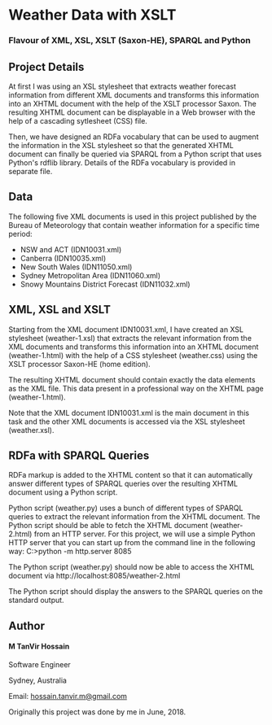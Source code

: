 # Weather Data with XSLT
### Flavour of XML, XSL, XSLT (Saxon-HE), SPARQL and Python

## Project Details
At first I was using an XSL stylesheet that extracts weather forecast information from different XML documents and transforms this information into an XHTML document with the help of the XSLT processor Saxon. The resulting XHTML document can be displayable in a Web browser with the help of a cascading sytlesheet (CSS) file.

Then, we have designed an RDFa vocabulary that can be used to augment the information in the XSL stylesheet so that the generated XHTML document can finally be queried via SPARQL from a Python script that uses Python's rdflib library. Details of the RDFa vocabulary is provided in separate file.

## Data
The following five XML documents is used in this project published by the Bureau of Meteorology that contain weather information for a specific time period:

* NSW and ACT (IDN10031.xml)
* Canberra (IDN10035.xml)
* New South Wales (IDN11050.xml)
* Sydney Metropolitan Area (IDN11060.xml)
* Snowy Mountains District Forecast (IDN11032.xml)

## XML, XSL and XSLT
Starting from the XML document IDN10031.xml, I have created an XSL stylesheet (weather-1.xsl) that extracts the relevant information from the XML documents and transforms this information into an XHTML document (weather-1.html) with the help of a CSS stylesheet (weather.css) using the XSLT processor Saxon-HE (home edition).

The resulting XHTML document should contain exactly the data elements as the XML file. This data present in a professional way on the XHTML page (weather-1.html).

Note that the XML document IDN10031.xml is the main document in this task and the other XML documents is accessed via the XSL stylesheet (weather.xsl). 

## RDFa with SPARQL Queries
 RDFa markup is added to the XHTML content so that it can automatically answer different types of SPARQL queries over the resulting XHTML document using a Python script.

Python script (weather.py) uses a bunch of different types of SPARQL queries to extract the relevant information from the XHTML document. The Python script should be able to fetch the XHTML document (weather-2.html) from an HTTP server. For this project, we will use a simple Python HTTP server that you can start up from the command line in the following way:
C:>python -m http.server 8085

The Python script (weather.py) should now be able to access the XHTML document via
http://localhost:8085/weather-2.html

The Python script should display the answers to the SPARQL queries on the standard output.


## Author
#### M TanVir Hossain

Software Engineer

Sydney, Australia

Email: hossain.tanvir.m@gmail.com

Originally this project was done by me in June, 2018.
